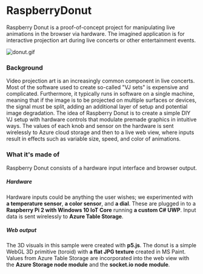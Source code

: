 # RaspberryDonut

Raspberry Donut is a proof-of-concept project for manipulating live animations in the browser via hardware. The imagined application is for interactive projection art during live concerts or other entertainment events. 

![donut.gif](donut.gif)

### Background
Video projection art is an increasingly common component in live concerts. Most of the software used to create so-called "VJ sets" is expensive and complicated. Furthermore, it typically runs in software on a single machine, meaning that if the image is to be projected on multiple surfaces or devices, the signal must be split, adding an additional layer of setup and potential image degradation. The idea of Raspberry Donut is to create a simple DIY VJ setup with hardware controls that modulate premade graphics in intuitive ways. The values of each knob and sensor on the hardware is sent wirelessly to Azure cloud storage and then to a live web view, where inputs result in effects such as variable size, speed, and color of animations.

### What it's made of
Raspberry Donut consists of a hardware input interface and browser output. 

##### Hardware
Hardware inputs could be anything the user wishes; we experimented with **a temperature sensor**, **a color sensor**, and **a dial**. These are plugged in to a **Raspberry Pi 2 with Windows 10 IoT Core** running **a custom C# UWP**. Input data is sent wirelessly to **Azure Table Storage**. 

##### Web output
The 3D visuals in this sample were created with **p5.js**. The donut is a simple WebGL 3D primitive (toroid) with **a flat JPG texture** created in MS Paint. Values from Azure Table Storage are incorporated into the web view with the **Azure Storage node module** and the **socket.io node module**.
